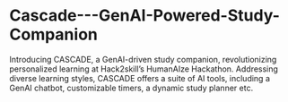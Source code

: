 # Cascade---GenAI-Powered-Study-Companion
Introducing CASCADE, a GenAI-driven study companion, revolutionizing personalized learning at Hack2skill’s HumanAIze Hackathon. Addressing diverse learning styles, CASCADE offers a suite of AI tools, including a GenAI chatbot, customizable timers, a dynamic study planner etc. 
